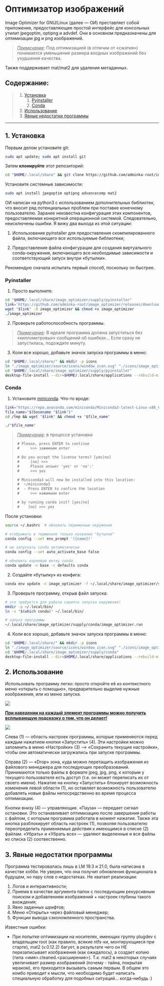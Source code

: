 

# Оптимизатор изображений

Image Optimizer for GNU/Linux (далее — ОИ) преставляет собой приложение, предоставляющее простой интерфейс для консольных утилит  jpegoptim, optipng и advdef. Они в основном предназначены для оптимизации jpg и png изображений.

> <u>*Примечание*</u>: Под оптимизацией (в отличии от «сжатия») понимается уменьшение размера входных изображений без ухудшения качества.

Также поддерживает mat/mat2 для удаления метаданных.

## Содержание:

> 1. [Установка](https://github.com/adminka-root/image_optimizer#1-установка)
>    1. [Pyinstaller](https://github.com/adminka-root/image_optimizer#pyinstaller)
>    2. [Conda](https://github.com/adminka-root/image_optimizer#conda)
> 2. [Использование](https://github.com/adminka-root/image_optimizer#2-использование)
> 3. [Явные недостатки программы](https://github.com/adminka-root/image_optimizer#3-явные-недостатки-программы)

---
## 1. Установка

Первым делом установите git:

```bash
sudo apt update; sudo apt install git
```

Затем **клонируйте** этот репозиторий:

```bash
cd "$HOME/.local/share" && git clone https://github.com/adminka-root/image_optimizer.git
```

Установите системные зависимости:

```bash
sudo apt install jpegoptim optipng advancecomp mat2
```

ОИ написан на python3 с использованием дополнительных библиотек, что вносит ряд потенциальных проблем при поставке конечному пользователю. Заранее неизвестна конфигурация этих компонентов, предоставляемая  конкретной операционной системой. Следовательно, неисключены ошибки. Я вижу два выхода из этой ситуации:

1. Использование pyinstaller для предоставления скомпилированного файла, включающего все используемые библиотеки;

2. Предоставление файла конфигурации для создания виртуального conda-окружения, включающего все необходимые зависимости и соответствующий запуск внутри «бутылки».

Рекомендую сначала испытать первый способ, поскольку он быстрее.

### Pyinstaller

1. Просто выполните:

```bash
cd "$HOME/.local/share/image_optimizer/supply/pyinstaller"
link='https://github.com/adminka-root/image_optimizer/releases/download/pyinstaller/image_optimizer_v0.1'
wget "$link" -O image_optimizer && chmod +x image_optimizer
./image_optimizer
```

2. Проверьте работоспособность программы.
> <u>*Примечание*</u>: В идеале программа должна запуститься без «киллометровых» сообщений об ошибках... Если сразу не запустилась, подождите минуту.

3. Коли все хорошо, добавьте значок запуска программы в меню:
```bash
cd "$HOME/.local/share/" && mkdir -p icons
ln "./image_optimizer/source/icons/window_icon.svg" "./icons/image_optimizer.svg"
cd "$HOME/.local/share/image_optimizer/supply/pyinstaller"
desktop-file-install --dir=$HOME/.local/share/applications --rebuild-mime-info-cache image_optimizer.desktop
```

### Conda

1. Установите [miniconda](https://docs.conda.io/en/latest/miniconda.html). Что-то вроде:

```bash
link="https://repo.anaconda.com/miniconda/Miniconda3-latest-Linux-x86_64.sh"
file_name="$(basename "$link")"
cd /tmp && wget "$link" && chmod +x "$file_name"

./"$file_name"
```

> <u>*Примечание*</u>: в процессе установки
> ```txt
> # Please, press ENTER to continue
> # 	>>> зажимаем enter
> 
> # Do you accept the license terms? [yes|no]
> # 	[no] >>> 
> # 	Please answer 'yes' or 'no':'
> # 	>>> yes
> 
> # Miniconda3 will now be installed into this location:
> #  ~/miniconda3
> #  - Press ENTER to confirm the location
> # 	>>> нажимаем enter
> 
> # by running conda init? [yes|no]
> #    [no] >>> yes
> ```

После установки:

```bash
source ~/.bashrc  # обновить переменные окружения

# отображать в терминале только название "бутылки"
conda config --set env_prompt '({name})'

# не запускать conda автоматически
conda config --set auto_activate_base false

# обновить корневую ветку conda
conda update -n base -c defaults conda
```

2. Создайте «бутылку» из конфига:

```bash
conda env update -n image_optimizer -f ~/.local/share/image_optimizer/supply/conda/conda.yml
```

3. Проверьте программу, открыв файл запуска:
```bash
# это требуется для работы скрипта запуска окружения!
mkdir -p ~/.local/bin/
ln -s "$(which conda)" ~/.local/bin/

# запуск программы
~/.local/share/image_optimizer/supply/conda/image_optimizer.run
```

4. Коли все хорошо, добавьте значок запуска программы в меню:
```bash
cd "$HOME/.local/share/" && mkdir -p icons
ln "./image_optimizer/source/icons/window_icon.svg" "./icons/image_optimizer.svg"
cd "$HOME/.local/share/image_optimizer/supply/conda"
desktop-file-install --dir=$HOME/.local/share/applications --rebuild-mime-info-cache image_optimizer.desktop
```

## 2. Использование

Использовать программу легко: просто откройте её из контекстного меню «открыть с помощью», предварительно выделив нужные изображения, или из меню запуска. 

![](https://i.imgur.com/m27L3T8.png)

<u>**При наведении на каждый элемент программы можно получить всплывающую подсказку о том, что он делает!**</u> 

![](https://i.imgur.com/9BlQzEu.png)

Слева (1) — область настроек программы, которые применяются перед каждым нажатием кнопки «Запустить» (4). Эти настройки можно запомнить в меню «Настройки» (3) --> «Сохранить текущие настройки», чтобы они автоматически загружались при запуске программы.

Справа (2) — «Drop» зона, куда можно перетащить изображения из файлового менеджера для последующих преобразований. Принимаются только файлы в формате jpeg, jpg, png, к которым у текущего пользователя есть доступ (т.е. он может переписать их от своего имени). Нажатие на кнопку «Запустить» блокирует возможность изменения левой области (1), но оставляет возможность пользователю добавлять новые файлы непосредственно во время процесса оптимизации.

Кнопки внизу (4) — управляющие. «Пауза» — передает сигнал остановки. Это останавливает оптимизацию после завершения работы с файлом, с которым программа работала в момент нажатия. Также эта кнопка разблокирует область настроек (1), позволяя пользователю переопределить применяемые действия к имеющимся в списке (2) файлам. «Убрать» и «Убрать все» — удаляют выделенные и все файлы из списка (2) соотвественно. 

## 3. Явные недостатки программы

Программа тестировалась лишь в LM 19.3 и 21.0, была написана в качестве хобби. Не уверен, что она получит обновления функционала в будущем, но пару слов о недостатках. Не хватает реализации:

1. Логов и интерактивности;
2. Приема в качестве аргумента папок с последующим рекурсивным поиском и добавлением изображений + настроек глубины такого вхождения;
3. Явно заданных шрифтов;
4. Меню «Открыть» через файловый менеджер;
5. Функции вывода сэкономленного пространства.

Известные ошибки:

- При попытке оптимизации на носителях, имеющих группу plugdev с владельцем root (как правило, вcякие ntfs-ки, монтирующиеся при старте), mat2 (v.0.12.2) багует, в результате чего он НЕ перезаписывает изображения (как ожидалось), а создает копию (типа <имя>.cleaned.<расширение>). Т.к. mat2 в некоторых случаях увеличивает размер изображений (почему - тайна, покрытая мраком), его приходится вызывать самым первым. В общем это комбо приводит к мысли, что необходимо будет написать специальную обработку для подобных ситуаций... когда-нибудь :)


